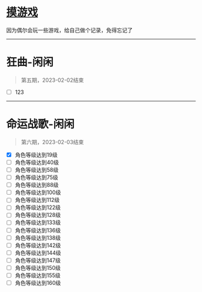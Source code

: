 # [摸游戏](https://github.com/noteMay/noteMay.github.io/issues/10)

因为偶尔会玩一些游戏，给自己做个记录，免得忘记了

---

# 狂曲-闲闲
> 第五期，2023-02-02结束
- [ ] 123

---

# 命运战歌-闲闲
> 第六期，2023-02-03结束
- [x] 角色等级达到19级
- [ ] 角色等级达到40级
- [ ] 角色等级达到58级
- [ ] 角色等级达到75级
- [ ] 角色等级达到88级
- [ ] 角色等级达到100级
- [ ] 角色等级达到112级
- [ ] 角色等级达到122级
- [ ] 角色等级达到128级
- [ ] 角色等级达到133级
- [ ] 角色等级达到136级
- [ ] 角色等级达到138级
- [ ] 角色等级达到142级
- [ ] 角色等级达到144级
- [ ] 角色等级达到147级
- [ ] 角色等级达到150级
- [ ] 角色等级达到155级
- [ ] 角色等级达到160级
